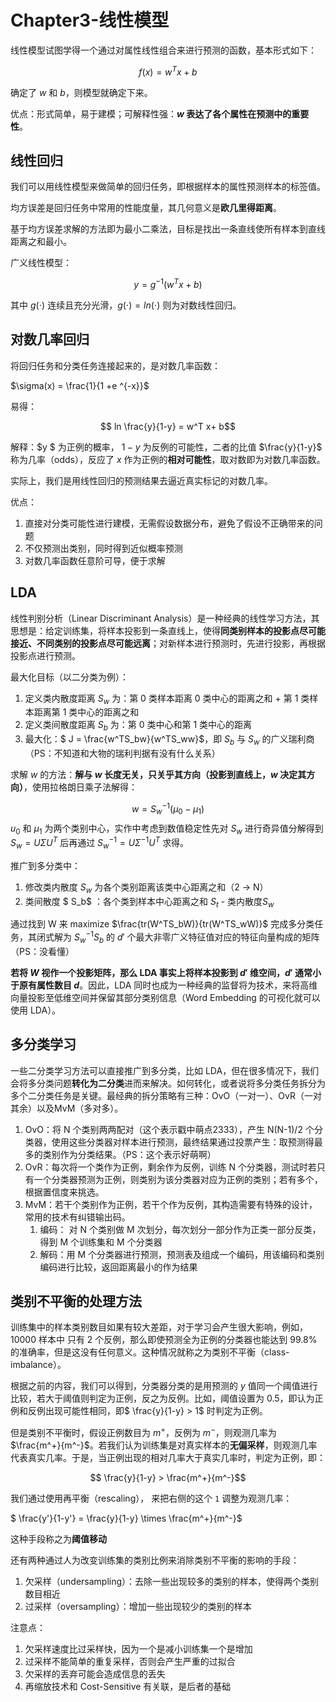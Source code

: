 #  Chapter3-线性模型

线性模型试图学得一个通过对属性线性组合来进行预测的函数，基本形式如下：

$$ f(x) = w^T x + b$$

确定了 $w$ 和 $b$，则模型就确定下来。

优点：形式简单，易于建模；可解释性强：**$w$ 表达了各个属性在预测中的重要性**。

## 线性回归

我们可以用线性模型来做简单的回归任务，即根据样本的属性预测样本的标签值。

均方误差是回归任务中常用的性能度量，其几何意义是**欧几里得距离**。

基于均方误差求解的方法即为最小二乘法，目标是找出一条直线使所有样本到直线距离之和最小。

广义线性模型：

$$ y  = g^{-1}(w^Tx+b)$$

其中 $g(\cdot)$ 连续且充分光滑，$g(\cdot) = ln(\cdot)$ 则为对数线性回归。 

## 对数几率回归

将回归任务和分类任务连接起来的，是对数几率函数：

$\sigma(x) = \frac{1}{1 +e ^{-x}}$

易得：

$$ ln \frac{y}{1-y} = w^T x+ b$$ 

解释：$y $ 为正例的概率， $1-y$ 为反例的可能性，二者的比值 $\frac{y}{1-y}$ 称为几率（odds），反应了 $x$ 作为正例的**相对可能性**，取对数即为对数几率函数。

实际上，我们是用线性回归的预测结果去逼近真实标记的对数几率。

优点：

1. 直接对分类可能性进行建模，无需假设数据分布，避免了假设不正确带来的问题
2. 不仅预测出类别，同时得到近似概率预测
3. 对数几率函数任意阶可导，便于求解

## LDA

线性判别分析（Linear Discriminant Analysis）是一种经典的线性学习方法，其思想是：给定训练集，将样本投影到一条直线上，使得**同类别样本的投影点尽可能接近、不同类别的投影点尽可能远离**；对新样本进行预测时，先进行投影，再根据投影点进行预测。

最大化目标（以二分类为例）：

1. 定义类内散度距离 $S_w$ 为：第 0 类样本距离  0 类中心的距离之和 + 第  1 类样本距离第 1 类中心的距离之和
2. 定义类间散度距离 $S_b$ 为：第 0 类中心和第 1 类中心的距离
3. 最大化：$ J = \frac{w^TS_bw}{w^TS_ww}$，即 $S_b$ 与 $S_w$ 的广义瑞利商（PS：不知道和大物的瑞利判据有没有什么关系）

求解 $w$ 的方法：**解与 $w$ 长度无关，只关乎其方向（投影到直线上，$w$ 决定其方向）**，使用拉格朗日乘子法解得：

$$ w = S_w^{-1}(\mu_0 - \mu_1)$$ $u_0$ 和 $\mu_1$ 为两个类别中心，实作中考虑到数值稳定性先对 $S_w$ 进行奇异值分解得到 $S_w = U\Sigma U^T$ 后再通过 $S_w^{-1} = U\Sigma^{-1} U^T$ 求得。

推广到多分类中：

1. 修改类内散度 $S_w$ 为各个类别距离该类中心距离之和（2 -> N）
2. 类间散度 $ S_b$ ：各个类到样本中心距离之和 $S_t$  - 类内散度$S_w$ 

通过找到 W 来 maximize  $\frac{tr(W^TS_bW)}{tr(W^TS_wW)}$ 完成多分类任务，其闭式解为 $S_w^{-1}S_b$ 的 $d'$ 个最大非零广义特征值对应的特征向量构成的矩阵（PS：没看懂）

**若将 $W$ 视作一个投影矩阵，那么 LDA 事实上将样本投影到 $d'$ 维空间，$d'$ 通常小于原有属性数目 $d$**。因此，LDA 同时也成为一种经典的监督将为技术，来将高维向量投影至低维空间并保留其部分类别信息（Word Embedding 的可视化就可以使用 LDA）。

## 多分类学习

一些二分类学习方法可以直接推广到多分类，比如 LDA，但在很多情况下，我们会将多分类问题**转化为二分类**进而来解决。如何转化，或者说将多分类任务拆分为多个二分类任务是关键。最经典的拆分策略有三种：OvO（一对一）、OvR（一对其余）以及MvM（多对多）。

1. OvO：将 N 个类别两两配对（这个表示戳中萌点2333），产生 N(N-1)/2 个分类器，使用这些分类器对样本进行预测，最终结果通过投票产生：取预测得最多的类别作为分类结果。（PS：这个表示好萌啊）
2. OvR：每次将一个类作为正例，剩余作为反例，训练 N 个分类器，测试时若只有一个分类器预测为正例，则类别为该分类器对应为正例的类别；若有多个，根据置信度来挑选。
3. MvM：若干个类别作为正例，若干个作为反例，其构造需要有特殊的设计，常用的技术有纠错输出码。
   1. 编码： 对 N 个类别做 M 次划分，每次划分一部分作为正类一部分反类，得到 M 个训练集和 M 个分类器
   2. 解码：用 M 个分类器进行预测，预测表及组成一个编码，用该编码和类别编码进行比较，返回距离最小的作为结果

## 类别不平衡的处理方法

训练集中的样本类别数目如果有较大差距，对于学习会产生很大影响，例如，10000 样本中 只有 2 个反例，那么即使预测全为正例的分类器也能达到 99.8% 的准确率，但是这没有任何意义。这种情况就称之为类别不平衡（class-imbalance）。

根据之前的内容，我们可以得到，分类器分类的是用预测的 $y$ 值同一个阈值进行比较，若大于阈值则判定为正例，反之为反例。比如，阈值设置为 0.5，即认为正例和反例出现可能性相同，即$ \frac{y}{1-y} > 1$ 时判定为正例。

但是类别不平衡时，假设正例数目为 $m^+$，反例为 $m^-$，则观测几率为 $\frac{m^+}{m^-}$。若我们认为训练集是对真实样本的**无偏采样**，则观测几率代表真实几率。于是，当正例出现的相对几率大于真实几率时，判定为正例，即：

$$  \frac{y}{1-y} > \frac{m^+}{m^-}$$

我们通过使用再平衡（rescaling）， 来把右侧的这个 `1` 调整为观测几率：

$ \frac{y'}{1-y'} = \frac{y}{1-y} \times \frac{m^+}{m^-}$

这种手段称之为**阈值移动**

还有两种通过人为改变训练集的类别比例来消除类别不平衡的影响的手段：

1. 欠采样（undersampling）：去除一些出现较多的类别的样本，使得两个类别数目相近
2. 过采样（oversampling）：增加一些出现较少的类别的样本

注意点：

1. 欠采样速度比过采样快，因为一个是减小训练集一个是增加
2. 过采样不能简单的重复采样，否则会产生严重的过拟合
3. 欠采样的丢弃可能会造成信息的丢失
4. 再缩放技术和 Cost-Sensitive 有关联，是后者的基础

